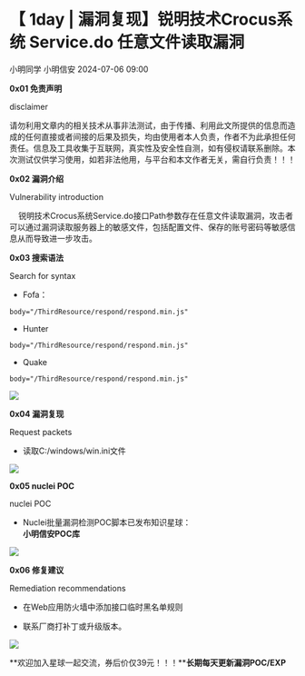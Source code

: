 #  【 1day | 漏洞复现】锐明技术Crocus系统 Service.do 任意文件读取漏洞   
小明同学  小明信安   2024-07-06 09:00  
  
**0x01 免责声明**  
  
disclaimer  
  
请勿利用文章内的相关技术从事非法测试，由于传播、利用此文所提供的信息而造成的任何直接或者间接的后果及损失，均由使用者本人负责，作者不为此承担任何责任。信息及工具收集于互联网，真实性及安全性自测，如有侵权请联系删除。本次测试仅供学习使用，如若非法他用，与平台和本文作者无关，需自行负责！！！  
  
**0x02 漏洞介绍**  
  
Vulnerability introduction  
  
    锐明技术Crocus系统Service.do接口Path参数存在任意文件读取漏洞，攻击者可以通过漏洞读取服务器上的敏感文件，包括配置文件、保存的账号密码等敏感信息从而导致进一步攻击。  
  
**0x03 搜索语法**  
  
Search for syntax  
  
- Fofa：  
  
  
```
body="/ThirdResource/respond/respond.min.js"
```  
  
- Hunter  
  
  
```
body="/ThirdResource/respond/respond.min.js"
```  
  
- Quake  
  
  
```
body="/ThirdResource/respond/respond.min.js"
```  
  
![](https://mmbiz.qpic.cn/sz_mmbiz_png/WfB6o4vicwSIazmicIiajgH2KCeaJr5R3EY54lPOo5qaosic2hrCufjslhCJjrmRcljVoOF3VNqvk92sC8tFp0xGRg/640?wx_fmt=png&from=appmsg "")  
  
**0x04 漏洞复现**  
  
Request packets  
  
- 读取C:/windows/win.ini文件  
  
![](https://mmbiz.qpic.cn/sz_mmbiz_png/WfB6o4vicwSIazmicIiajgH2KCeaJr5R3EYHxVmLWn6prOYvPrP2qytZFQ3E4JzN0MTkV7Z9IQTTW0GvpmqAYts7Q/640?wx_fmt=png&from=appmsg "")  
  
  
  
**0x05 nuclei POC**  
  
nuclei POC  
  
- Nuclei批量漏洞检测POC脚本已发布知识星球：  
**小明信安POC库**  
  
![](https://mmbiz.qpic.cn/sz_mmbiz_png/WfB6o4vicwSIazmicIiajgH2KCeaJr5R3EYGQvoKibQdvKgkibS3AkCOZB1HVyfwWU4DZzr2sKlFfsgjA2cFMVpia8XQ/640?wx_fmt=png&from=appmsg "")  
  
  
**0x06 修复建议**  
  
Remediation recommendations  
  
- 在Web应用防火墙中添加接口临时黑名单规则  
  
- 联系厂商打补丁或升级版本。  
  
  
  
  
![](https://mmbiz.qpic.cn/sz_mmbiz_png/WfB6o4vicwSKPg3iaOJwc8bpPHXxAI4Asyv1AiaL5MrLSodbBtGObiccGu5Vp3E0O5hg6ibaquk6IbfPlwXjJ7A5vBg/640?wx_fmt=png&from=appmsg "")  
  
  
**欢迎加入星球一起交流，券后价仅39元！！！****长期每天更新漏洞POC/EXP**  
  
